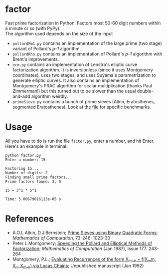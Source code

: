 # factor

Fast prime factorization in Python. Factors most 50-60 digit numbers within a minute or so (with PyPy).  
The algorithm used depends on the size of the input

* `pollardPm1.py` contains an implementation of the large prime (two stage) variant of Pollard's _p-1_ algorithm.
* `pollardRho.py` contains an implementation of Pollard's _p-1_ algorithm with Brent's improvements. 
* `ecm.py` contains an implementation of Lenstra's elliptic curve factorization algorithm. It is inversionless (since it uses Montgomery coordinates), uses two stages, and uses Suyama's parametrization to generate elliptic curves. It also contains an implementation of Montgomery's PRAC algorithm for scalar multiplication (thanks Paul Zimmerman!) but this turned out to be slower than the usual double-and-add algorithm weirdly.
* `primeSieve.py` contains a bunch of prime sieves (Atkin, Eratosthenes, segmented Eratosthenes). Look at the [file](https://github.com/nishanth17/factor/blob/master/primeSieve.py) for specific benchmarks.

# Usage
All you have to do is run the file `factor.py`, enter a number, and hit Enter. Here's an example in terminal:

    python factor.py
    Enter a number: 15

    Factoring 15...
    Number of digits: 2
    Finding small prime factors...
    Prime factors found: 3, 5

    15 = 3^1 * 5^1

    Time: 5.00679016113e-05 s

# References
* A.O.L Atkin, D.J.Bernstein; [Prime Sieves using Binary Quadratic Forms](http://www.ams.org/journals/mcom/2004-73-246/S0025-5718-03-01501-1/S0025-5718-03-01501-1.pdf); *Mathematics of Computation*, 73-246: 1023-30
* Peter L Montgomery; [Speeding the Pollard and Elliptical Methods of Factorization](http://modular.math.washington.edu/edu/124/misc/montgomery.pdf); *Mathematics of Computation* (Jan 1987), Issue 177: 243-264
* Montgomery, P.L.; [Evaluating Recurrences of the form <it>X<sub>m+n</sub></it> = <it>f(X<sub>m</sub>m, X<sub>n</sub>, X<sub>m-n</sub>)</it> via Lucas Chains](http://cr.yp.to/bib/1992/montgomery-lucas.ps); Unpublished manuscript (Jan 1992)




    
